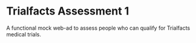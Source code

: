 # Trialfacts Assessment 1

A functional mock web-ad to assess people who can qualify for Trialfacts medical trials.
